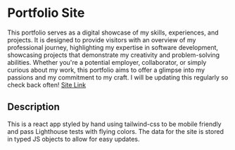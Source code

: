# Portfolio Site

This portfolio serves as a digital showcase of my skills, experiences, and projects. It is designed to provide visitors with an overview of my professional journey, highlighting my expertise in software development, showcasing projects that demonstrate my creativity and problem-solving abilities. Whether you're a potential employer, collaborator, or simply curious about my work, this portfolio aims to offer a glimpse into my passions and my commitment to my craft. I will be updating this regularly so check back often! [Site Link](https://www.rylee.dev "Rylee's Portfolio")

## Description

This is a react app styled by hand using tailwind-css to be mobile friendly and pass Lighthouse tests with flying colors. The data for the site is stored in typed JS objects to allow for easy updates. 
